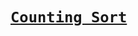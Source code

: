 # [`Counting Sort`](https://github.com/trekhleb/javascript-algorithms/tree/master/src/algorithms/sorting/counting-sort)
